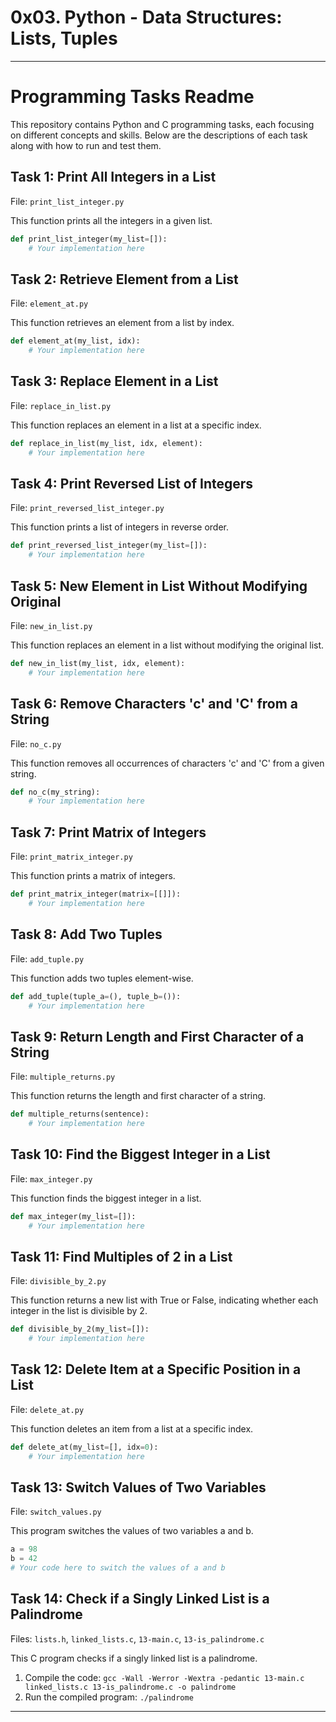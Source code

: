 # 0x03. Python - Data Structures: Lists, Tuples
---

# Programming Tasks Readme

This repository contains Python and C programming tasks, each focusing on different concepts and skills. Below are the descriptions of each task along with how to run and test them.

## Task 1: Print All Integers in a List
File: `print_list_integer.py`

This function prints all the integers in a given list.
```python
def print_list_integer(my_list=[]):
    # Your implementation here
```

## Task 2: Retrieve Element from a List
File: `element_at.py`

This function retrieves an element from a list by index.
```python
def element_at(my_list, idx):
    # Your implementation here
```

## Task 3: Replace Element in a List
File: `replace_in_list.py`

This function replaces an element in a list at a specific index.
```python
def replace_in_list(my_list, idx, element):
    # Your implementation here
```

## Task 4: Print Reversed List of Integers
File: `print_reversed_list_integer.py`

This function prints a list of integers in reverse order.
```python
def print_reversed_list_integer(my_list=[]):
    # Your implementation here
```

## Task 5: New Element in List Without Modifying Original
File: `new_in_list.py`

This function replaces an element in a list without modifying the original list.
```python
def new_in_list(my_list, idx, element):
    # Your implementation here
```

## Task 6: Remove Characters 'c' and 'C' from a String
File: `no_c.py`

This function removes all occurrences of characters 'c' and 'C' from a given string.
```python
def no_c(my_string):
    # Your implementation here
```

## Task 7: Print Matrix of Integers
File: `print_matrix_integer.py`

This function prints a matrix of integers.
```python
def print_matrix_integer(matrix=[[]]):
    # Your implementation here
```

## Task 8: Add Two Tuples
File: `add_tuple.py`

This function adds two tuples element-wise.
```python
def add_tuple(tuple_a=(), tuple_b=()):
    # Your implementation here
```

## Task 9: Return Length and First Character of a String
File: `multiple_returns.py`

This function returns the length and first character of a string.
```python
def multiple_returns(sentence):
    # Your implementation here
```

## Task 10: Find the Biggest Integer in a List
File: `max_integer.py`

This function finds the biggest integer in a list.
```python
def max_integer(my_list=[]):
    # Your implementation here
```

## Task 11: Find Multiples of 2 in a List
File: `divisible_by_2.py`

This function returns a new list with True or False, indicating whether each integer in the list is divisible by 2.
```python
def divisible_by_2(my_list=[]):
    # Your implementation here
```

## Task 12: Delete Item at a Specific Position in a List
File: `delete_at.py`

This function deletes an item from a list at a specific index.
```python
def delete_at(my_list=[], idx=0):
    # Your implementation here
```

## Task 13: Switch Values of Two Variables
File: `switch_values.py`

This program switches the values of two variables a and b.
```python
a = 98
b = 42
# Your code here to switch the values of a and b
```

## Task 14: Check if a Singly Linked List is a Palindrome
Files: `lists.h`, `linked_lists.c`, `13-main.c`, `13-is_palindrome.c`

This C program checks if a singly linked list is a palindrome.
1. Compile the code: `gcc -Wall -Werror -Wextra -pedantic 13-main.c linked_lists.c 13-is_palindrome.c -o palindrome`
2. Run the compiled program: `./palindrome`

---
